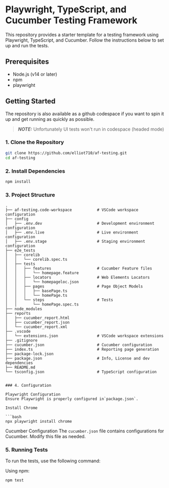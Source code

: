 # Playwright, TypeScript, and Cucumber Testing Framework

This repository provides a starter template for a testing framework using Playwright, TypeScript, and Cucumber. Follow the instructions below to set up and run the tests.

## Prerequisites

- Node.js (v14 or later)
- npm
- playwright

## Getting Started


The repository is also available as a github codespace if you want to spin it up and get running as quickly as possible.
> **_NOTE:_**  Unfortunately UI tests won't run in codespace (headed mode)

### 1. Clone the Repository

```bash
git clone https://github.com/elliot710/af-testing.git
cd af-testing
```

### 2. Install Dependencies

```bash
npm install
```

### 3. Project Structure

```
.
├── af-testing.code-workspace           # VSCode workspace configuration
├── config
│   ├── .env.dev                        # Development environment configuration
│   ├── .env.live                       # Live environment configuration
│   ├── .env.stage                      # Staging environment configuration
├── e2e_tests
│   ├── corelib
│   │   └── corelib.spec.ts
│   ├── tests
│   │   ├── features                    # Cucumber Feature files
│   │   │   └── homepage.feature
│   │   ├── locators                    # Web Elements Locators
│   │   │   └── homepageloc.json
│   │   ├── pages                       # Page Object Models
│   │   │   ├── basePage.ts
│   │   │   └── homePage.ts
│   │   └── steps                       # Tests
│   │       └── homePage.spec.ts
├── node_modules
├── reports
│   ├── cucumber_report.html
│   ├── cucumber_report.json
│   └── cucumber_report.xml
├── .vscode
│   └── extensions.json                 # VSCode workspace extensions
├── .gitignore
├── cucumber.json                       # Cucumber configuration
├── index.ts                            # Reporting page generation
├── package-lock.json
├── package.json                        # Info, License and dev dependencies
├── README.md
└── tsconfig.json                       # TypeScript configuration


### 4. Configuration

Playwright Configuration
Ensure Playwright is properly configured in`package.json`.

Install Chrome

```bash
npx playwright install chrome
```

Cucumber Configuration
The `cucumber.json` file contains configurations for Cucumber. Modify this file as needed.


### 5. Running Tests
To run the tests, use the following command:

Using npm:

```bash
npm test
```